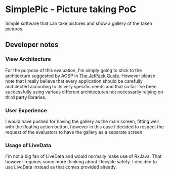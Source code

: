 # SimplePic - Picture taking PoC

Simple software that can take pictures and show a gallery of the taken pictures.

## Developer notes

### View Architecture

For the purpose of this evaluation, I'm simply going to stick to the architecture suggested by AOSP
in [The JetPack Guide](https://developer.android.com/jetpack/guide).
However please note that I really believe that every application should be carefully architected
according to its very specific needs and that so far I've been successfully using various different 
architectures not necessarily relying on third party libraries.

### User Experience

I would have pushed for having the gallery as the main screen, fitting well with the floating action
button, however in this case I decided to respect the request of the evaluators to have the gallery 
as a separate screen.

### Usage of LiveData

I'm not a big fan of LiveData and would normally make use of RxJava. That however requires some more
thinking about lifecycle safety. I decided to use LiveData instead as that comes provided already.
